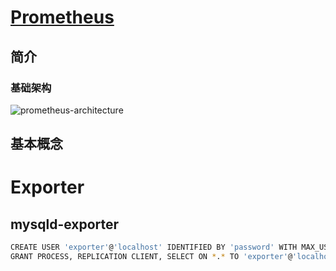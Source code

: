 # [Prometheus](https://prometheus.io/)

## 简介

### 基础架构

![prometheus-architecture](../assets/images/prometheus-architecture.svg)



## 基本概念



# Exporter

## mysqld-exporter

```bash
CREATE USER 'exporter'@'localhost' IDENTIFIED BY 'password' WITH MAX_USER_CONNECTIONS 3;
GRANT PROCESS, REPLICATION CLIENT, SELECT ON *.* TO 'exporter'@'localhost';
```




